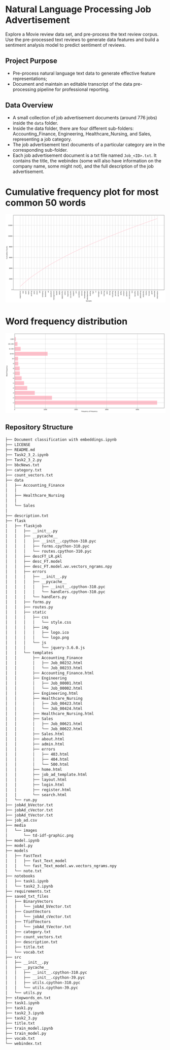 # Natural Language Processing Job Advertisement
Explore a Movie review data set, and pre-process the text review corpus. Use the pre-processed text reviews to generate data features and build a sentiment analysis model to predict sentiment of reviews.

## Project Purpose
+ Pre-process natural language text data to generate effective feature representations;
+ Document and maintain an editable transcript of the data pre-processing pipeline for professional reporting.

## Data Overview
+ A small collection of job advertisement documents (around 776 jobs) inside the `data` folder.
+ Inside the data folder, there are four different sub-folders: Accounting_Finance, Engineering, Healthcare_Nursing, and Sales, representing a job category.
+ The job advertisement text documents of a particular category are in the corresponding sub-folder.
+ Each job advertisement document is a txt file named `Job_<ID>.txt`. It contains the title, the webindex (some will also have information on the company name, some might not), and the full description of the job advertisement.

# Cumulative frequency plot for most common 50 words
![Cumulative frequency plot for most common 50 words](media/figure/cumulative_frequency.png)

# Word frequency distribution 
![Cumulative frequency plot for most common 50 words](media/figure/word_frequency.png)

## Repository Structure

```
├── Document classification with embeddings.ipynb
├── LICENSE
├── README.md
├── Task2_3_2.ipynb
├── Task2_3_2.py
├── bbcNews.txt
├── category.txt
├── count_vectors.txt
├── data
│   ├── Accounting_Finance
│   │   
│   ├── Healthcare_Nursing
│   │  
│   └── Sales
│       
├── description.txt
├── flask
│   ├── flaskjob
│   │   ├── __init__.py
│   │   ├── __pycache__
│   │   │   ├── __init__.cpython-310.pyc
│   │   │   ├── forms.cpython-310.pyc
│   │   │   └── routes.cpython-310.pyc
│   │   ├── descFT_LR.pkl
│   │   ├── desc_FT.model
│   │   ├── desc_FT.model.wv.vectors_ngrams.npy
│   │   ├── errors
│   │   │   ├── __init__.py
│   │   │   ├── __pycache__
│   │   │   │   ├── __init__.cpython-310.pyc
│   │   │   │   └── handlers.cpython-310.pyc
│   │   │   └── handlers.py
│   │   ├── forms.py
│   │   ├── routes.py
│   │   ├── static
│   │   │   ├── css
│   │   │   │   └── style.css
│   │   │   ├── img
│   │   │   │   ├── logo.ico
│   │   │   │   └── logo.png
│   │   │   └── js
│   │   │       └── jquery-3.6.0.js
│   │   └── templates
│   │       ├── Accounting_Finance
│   │       │   ├── Job_00232.html
│   │       │   └── Job_00233.html
│   │       ├── Accounting_Finance.html
│   │       ├── Engineering
│   │       │   ├── Job_00001.html
│   │       │   └── Job_00002.html
│   │       ├── Engineering.html
│   │       ├── Healthcare_Nursing
│   │       │   ├── Job_00423.html
│   │       │   └── Job_00424.html
│   │       ├── Healthcare_Nursing.html
│   │       ├── Sales
│   │       │   ├── Job_00621.html
│   │       │   └── Job_00622.html
│   │       ├── Sales.html
│   │       ├── about.html
│   │       ├── admin.html
│   │       ├── errors
│   │       │   ├── 403.html
│   │       │   ├── 404.html
│   │       │   └── 500.html
│   │       ├── home.html
│   │       ├── job_ad_template.html
│   │       ├── layout.html
│   │       ├── login.html
│   │       ├── register.html
│   │       └── search.html
│   └── run.py
├── jobAd_bVector.txt
├── jobAd_cVector.txt
├── jobAd_tVector.txt
├── job_ad.csv
├── media
│   └── images
│       └── td-idf-graphic.png
├── model.ipynb
├── model.py
├── models
│   ├── FastText
│   │   ├── fast_Text_model
│   │   └── fast_Text_model.wv.vectors_ngrams.npy
│   └── note.txt
├── notebooks
│   ├── task1.ipynb
│   └── task2_3.ipynb
├── requirements.txt
├── saved_txt_files
│   ├── BinaryVectors
│   │   └── jobAd_bVector.txt
│   ├── CountVectors
│   │   └── jobAd_cVector.txt
│   ├── TfidfVectors
│   │   └── jobAd_tVector.txt
│   ├── category.txt
│   ├── count_vectors.txt
│   ├── description.txt
│   ├── title.txt
│   └── vocab.txt
├── src
│   ├── __init__.py
│   ├── __pycache__
│   │   ├── __init__.cpython-310.pyc
│   │   ├── __init__.cpython-39.pyc
│   │   ├── utils.cpython-310.pyc
│   │   └── utils.cpython-39.pyc
│   └── utils.py
├── stopwords_en.txt
├── task1.ipynb
├── task1.py
├── task2_3.ipynb
├── task2_3.py
├── title.txt
├── train_model.ipynb
├── train_model.py
├── vocab.txt
└── webindex.txt


```
